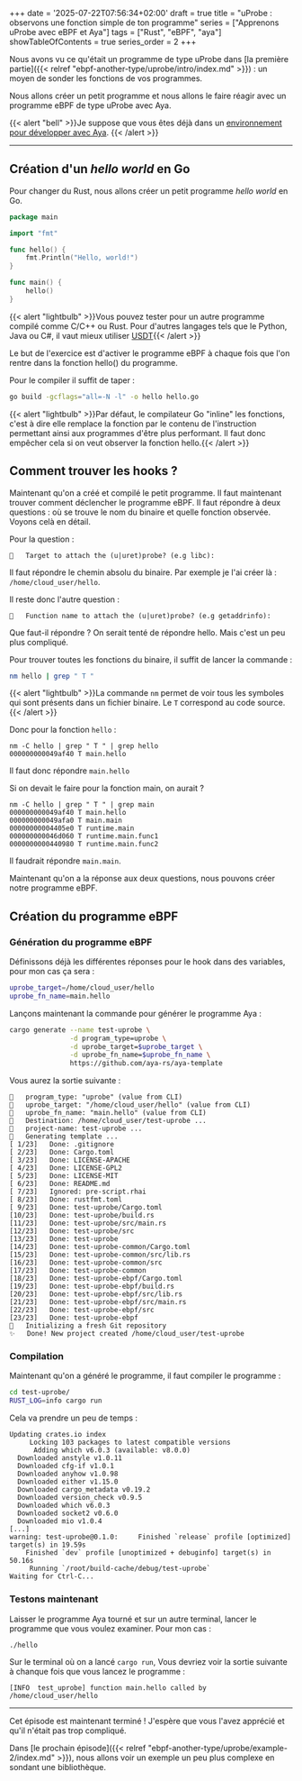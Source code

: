 +++
date = '2025-07-22T07:56:34+02:00'
draft = true
title = "uProbe : observons une fonction simple de ton programme"
series = ["Apprenons uProbe avec eBPF et Aya"]
tags = ["Rust", "eBPF", "aya"]
showTableOfContents = true
series_order = 2
+++

Nous avons vu ce qu'était un programme de type uProbe dans [la première partie]({{< relref "ebpf-another-type/uprobe/intro/index.md" >}}) : un moyen de sonder les fonctions de vos programmes.

Nous allons créer un petit programme et nous allons le faire réagir avec un programme eBPF de type uProbe avec Aya.

{{< alert "bell" >}}Je suppose que vous êtes déjà dans un [environnement pour développer avec Aya](https://aya-rs.dev/book/start/development/). {{< /alert >}}

---

## Création d'un *hello world* en Go

Pour changer du Rust, nous allons créer un petit programme *hello world* en Go.

```go
package main

import "fmt"

func hello() {
    fmt.Println("Hello, world!")
}

func main() {
    hello()
}
```


{{< alert "lightbulb" >}}Vous pouvez tester pour un autre programme compilé comme C/C++ ou Rust. Pour d'autres langages tels que le Python, Java ou C#, il vaut mieux utiliser [USDT](https://docs.ebpf.io/linux/concepts/usdt/){{< /alert >}}

Le but de l'exercice est d'activer le programme eBPF à chaque fois que l'on rentre dans la fonction hello() du programme.

Pour le compiler il suffit de taper :
```Bash
go build -gcflags="all=-N -l" -o hello hello.go
```

{{< alert "lightbulb" >}}Par défaut, le compilateur Go "inline" les fonctions, c'est à dire elle remplace la fonction par le contenu de l'instruction permettant ainsi aux programmes d'être plus performant. Il faut donc empêcher cela si on veut observer la fonction hello.{{< /alert >}}

## Comment trouver les hooks ?

Maintenant qu'on a créé et compilé le petit programme. Il faut maintenant trouver comment déclencher le programme eBPF. Il faut répondre à deux questions : où se trouve le nom du binaire et quelle fonction observée. Voyons celà en détail.

Pour la question :
```
🤷   Target to attach the (u|uret)probe? (e.g libc):
```

Il faut répondre le chemin absolu du binaire. Par exemple je l'ai créer là : `/home/cloud_user/hello`.

Il reste donc l'autre question :
```
🤷   Function name to attach the (u|uret)probe? (e.g getaddrinfo):
```
Que faut-il répondre ? On serait tenté de répondre hello. Mais c'est un peu plus compliqué.

Pour trouver toutes les fonctions du binaire, il suffit de lancer la commande :
```Bash
nm hello | grep " T "
```
{{< alert "lightbulb" >}}La commande `nm` permet de voir tous les symboles qui sont présents dans un fichier binaire. Le `T` correspond au code source.{{< /alert >}}

Donc pour la fonction `hello` :

```
nm -C hello | grep " T " | grep hello
000000000049af40 T main.hello
```

Il faut donc répondre `main.hello`

Si on devait le faire pour la fonction main, on aurait ?
```
nm -C hello | grep " T " | grep main
000000000049af40 T main.hello
000000000049afa0 T main.main
00000000004405e0 T runtime.main
000000000046d060 T runtime.main.func1
0000000000440980 T runtime.main.func2
```

Il faudrait répondre `main.main`.

Maintenant qu'on a la réponse aux deux questions, nous pouvons créer notre programme eBPF.

## Création du programme eBPF


### Génération du programme eBPF

Définissons déjà les différentes réponses pour le hook dans des variables, pour mon cas ça sera :
```Bash
uprobe_target=/home/cloud_user/hello
uprobe_fn_name=main.hello
```

Lançons maintenant la commande pour générer le programme Aya :

```Bash
cargo generate --name test-uprobe \
               -d program_type=uprobe \
               -d uprobe_target=$uprobe_target \
               -d uprobe_fn_name=$uprobe_fn_name \
               https://github.com/aya-rs/aya-template
```

Vous aurez la sortie suivante :

```
🔧   program_type: "uprobe" (value from CLI)
🔧   uprobe_target: "/home/cloud_user/hello" (value from CLI)
🔧   uprobe_fn_name: "main.hello" (value from CLI)
🔧   Destination: /home/cloud_user/test-uprobe ...
🔧   project-name: test-uprobe ...
🔧   Generating template ...
[ 1/23]   Done: .gitignore
[ 2/23]   Done: Cargo.toml
[ 3/23]   Done: LICENSE-APACHE
[ 4/23]   Done: LICENSE-GPL2
[ 5/23]   Done: LICENSE-MIT
[ 6/23]   Done: README.md
[ 7/23]   Ignored: pre-script.rhai
[ 8/23]   Done: rustfmt.toml
[ 9/23]   Done: test-uprobe/Cargo.toml
[10/23]   Done: test-uprobe/build.rs
[11/23]   Done: test-uprobe/src/main.rs
[12/23]   Done: test-uprobe/src
[13/23]   Done: test-uprobe
[14/23]   Done: test-uprobe-common/Cargo.toml
[15/23]   Done: test-uprobe-common/src/lib.rs
[16/23]   Done: test-uprobe-common/src
[17/23]   Done: test-uprobe-common
[18/23]   Done: test-uprobe-ebpf/Cargo.toml
[19/23]   Done: test-uprobe-ebpf/build.rs
[20/23]   Done: test-uprobe-ebpf/src/lib.rs
[21/23]   Done: test-uprobe-ebpf/src/main.rs
[22/23]   Done: test-uprobe-ebpf/src
[23/23]   Done: test-uprobe-ebpf
🔧   Initializing a fresh Git repository
✨   Done! New project created /home/cloud_user/test-uprobe
```

### Compilation

Maintenant qu'on a généré le programme, il faut compiler le programme :
```Bash
cd test-uprobe/
RUST_LOG=info cargo run
```

Cela va prendre un peu de temps :

```
Updating crates.io index
     Locking 103 packages to latest compatible versions
      Adding which v6.0.3 (available: v8.0.0)
  Downloaded anstyle v1.0.11
  Downloaded cfg-if v1.0.1
  Downloaded anyhow v1.0.98
  Downloaded either v1.15.0
  Downloaded cargo_metadata v0.19.2
  Downloaded version_check v0.9.5
  Downloaded which v6.0.3
  Downloaded socket2 v0.6.0
  Downloaded mio v1.0.4
[...]
warning: test-uprobe@0.1.0:     Finished `release` profile [optimized] target(s) in 19.59s
    Finished `dev` profile [unoptimized + debuginfo] target(s) in 50.16s
     Running `/root/build-cache/debug/test-uprobe`
Waiting for Ctrl-C...
```

### Testons maintenant

Laisser le programme Aya tourné et sur un autre terminal, lancer le programme que vous voulez examiner. Pour mon cas :
```Bash
./hello
```

Sur le terminal où on a lancé `cargo run`, Vous devriez voir la sortie suivante à chanque fois que vous lancez le programme :

```
[INFO  test_uprobe] function main.hello called by /home/cloud_user/hello
```

---

Cet épisode est maintenant terminé ! J'espère que vous l'avez apprécié et qu'il n'était pas trop compliqué.

Dans [le prochain épisode]({{< relref "ebpf-another-type/uprobe/example-2/index.md" >}}), nous allons voir un exemple un peu plus complexe en sondant une bibliothèque.
